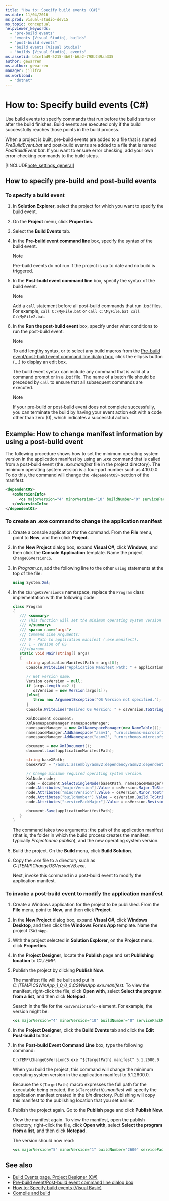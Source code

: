```yaml
---
title: "How to: Specify build events (C#)"
ms.date: 11/04/2016
ms.prod: visual-studio-dev15
ms.topic: conceptual
helpviewer_keywords:
  - "pre-build events"
  - "events [Visual Studio], builds"
  - "post-build events"
  - "build events [Visual Studio]"
  - "builds [Visual Studio], events"
ms.assetid: b4ce1ad9-5215-4b6f-b6a2-798b249aa335
author: gewarren
ms.author: gewarren
manager: jillfra
ms.workload:
  - "dotnet"
---
```

# How to: Specify build events (C#)

Use build events to specify commands that run before the build starts or after the build finishes. Build events are executed only if the build successfully reaches those points in the build process.

When a project is built, pre-build events are added to a file that is named *PreBuildEvent.bat* and post-build events are added to a file that is named *PostBuildEvent.bat*. If you want to ensure error checking, add your own error-checking commands to the build steps.

[!INCLUDE[note_settings_general](../data-tools/includes/note_settings_general_md.md)]

## How to specify pre-build and post-build events

### To specify a build event

1.  In **Solution Explorer**, select the project for which you want to specify the build event.

2.  On the **Project** menu, click **Properties**.

3.  Select the **Build Events** tab.

4.  In the **Pre-build event command line** box, specify the syntax of the build event.

    > [!NOTE]
    > Pre-build events do not run if the project is up to date and no build is triggered.

5.  In the **Post-build event command line** box, specify the syntax of the build event.

    > [!NOTE]
    > Add a `call` statement before all post-build commands that run *.bat* files. For example, `call C:\MyFile.bat` or `call C:\MyFile.bat call C:\MyFile2.bat`.

6.  In the **Run the post-build event** box, specify under what conditions to run the post-build event.

    > [!NOTE]
    > To add lengthy syntax, or to select any build macros from the [Pre-build event/post-build event command line dialog box](../ide/reference/pre-build-event-post-build-event-command-line-dialog-box.md), click the ellipsis button (**...**) to display an edit box.

     The build event syntax can include any command that is valid at a command prompt or in a *.bat* file. The name of a batch file should be preceded by `call` to ensure that all subsequent commands are executed.

    > [!NOTE]
    > If your pre-build or post-build event does not complete successfully, you can terminate the build by having your event action exit with a code other than zero (0), which indicates a successful action.

## Example: How to change manifest information by using a post-build event

The following procedure shows how to set the minimum operating system version in the application manifest by using an *.exe* command that is called from a post-build event (the *.exe.manifest* file in the project directory). The minimum operating system version is a four-part number such as 4.10.0.0. To do this, the command will change the `<dependentOS>` section of the manifest:

```xml
<dependentOS>
   <osVersionInfo>
      <os majorVersion="4" minorVersion="10" buildNumber="0" servicePackMajor="0" />
   </osVersionInfo>
</dependentOS>
```

### To create an .exe command to change the application manifest

1. Create a console application for the command. From the **File** menu, point to **New**, and then click **Project**.

2. In the **New Project** dialog box, expand **Visual C#**, click **Windows**, and then click the **Console Application** template. Name the project `ChangeOSVersionCS`.

3. In *Program.cs*, add the following line to the other `using` statements at the top of the file:

   ```csharp
   using System.Xml;
   ```

4. In the `ChangeOSVersionCS` namespace, replace the `Program` class implementation with the following code:

   ```csharp
   class Program
   {
      /// <summary>
      /// This function will set the minimum operating system version for a ClickOnce application.
      /// </summary>
      /// <param name="args">
      /// Command Line Arguments:
      /// 0 - Path to application manifest (.exe.manifest).
      /// 1 - Version of OS
      ///</param>
      static void Main(string[] args)
      {
         string applicationManifestPath = args[0];
         Console.WriteLine("Application Manifest Path: " + applicationManifestPath);

         // Get version name.
         Version osVersion = null;
         if (args.Length >=2 ){
            osVersion = new Version(args[1]);
         }else{
            throw new ArgumentException("OS Version not specified.");
         }
         Console.WriteLine("Desired OS Version: " + osVersion.ToString());

         XmlDocument document;
         XmlNamespaceManager namespaceManager;
         namespaceManager = new XmlNamespaceManager(new NameTable());
         namespaceManager.AddNamespace("asmv1", "urn:schemas-microsoft-com:asm.v1");
         namespaceManager.AddNamespace("asmv2", "urn:schemas-microsoft-com:asm.v2");

         document = new XmlDocument();
         document.Load(applicationManifestPath);

         string baseXPath;
         baseXPath = "/asmv1:assembly/asmv2:dependency/asmv2:dependentOS/asmv2:osVersionInfo/asmv2:os";

         // Change minimum required operating system version.
         XmlNode node;
         node = document.SelectSingleNode(baseXPath, namespaceManager);
         node.Attributes["majorVersion"].Value = osVersion.Major.ToString();
         node.Attributes["minorVersion"].Value = osVersion.Minor.ToString();
         node.Attributes["buildNumber"].Value = osVersion.Build.ToString();
         node.Attributes["servicePackMajor"].Value = osVersion.Revision.ToString();

         document.Save(applicationManifestPath);
      }
   }
   ```

    The command takes two arguments: the path of the application manifest (that is, the folder in which the build process creates the manifest, typically *Projectname.publish*), and the new operating system version.

5. Build the project. On the **Build** menu, click **Build Solution**.

6. Copy the *.exe* file to a directory such as *C:\TEMP\ChangeOSVersionVB.exe*.

   Next, invoke this command in a post-build event to modify the application manifest.

### To invoke a post-build event to modify the application manifest

1.  Create a Windows application for the project to be published. From the **File** menu, point to **New**, and then click **Project**.

2.  In the **New Project** dialog box, expand **Visual C#**, click **Windows Desktop**, and then click the **Windows Forms App** template. Name the project `CSWinApp`.

3.  With the project selected in **Solution Explorer**, on the **Project** menu, click **Properties**.

4.  In the **Project Designer**, locate the **Publish** page and set **Publishing location** to *C:\TEMP*.

5.  Publish the project by clicking **Publish Now**.

     The manifest file will be built and put in *C:\TEMP\CSWinApp_1_0_0_0\CSWinApp.exe.manifest*. To view the manifest, right-click the file, click **Open with**, select **Select the program from a list**, and then click **Notepad**.

     Search in the file for the `<osVersionInfo>` element. For example, the version might be:

    ```xml
    <os majorVersion="4" minorVersion="10" buildNumber="0" servicePackMajor="0" />
    ```

6.  In the **Project Designer**, click the **Build Events** tab and click the **Edit Post-build** button.

7.  In the **Post-build Event Command Line** box, type the following command:

     `C:\TEMP\ChangeOSVersionCS.exe "$(TargetPath).manifest" 5.1.2600.0`

     When you build the project, this command will change the minimum operating system version in the application manifest to 5.1.2600.0.

     Because the `$(TargetPath)` macro expresses the full path for the executable being created,  the `$(TargetPath)`*.manifest* will specify the application manifest created in the *bin* directory. Publishing will copy this manifest to the publishing location that you set earlier.

8.  Publish the project again. Go to the **Publish** page and click **Publish Now**.

     View the manifest again. To view the manifest, open the publish directory, right-click the file, click **Open with**, select **Select the program from a list**, and then click **Notepad**.

     The version should now read:

    ```xml
    <os majorVersion="5" minorVersion="1" buildNumber="2600" servicePackMajor="0" />
    ```

## See also

- [Build Events page, Project Designer (C#)](../ide/reference/build-events-page-project-designer-csharp.md)
- [Pre-build event/Post-build event command line dialog box](../ide/reference/pre-build-event-post-build-event-command-line-dialog-box.md)
- [How to: Specify build events (Visual Basic)](../ide/how-to-specify-build-events-visual-basic.md)
- [Compile and build](../ide/compiling-and-building-in-visual-studio.md)